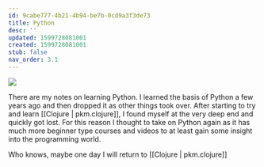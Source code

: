 ```yaml
---
id: 9cabe777-4b21-4b94-be7b-0cd9a3f3de73
title: Python
desc: ''
updated: 1599728081001
created: 1599728081001
stub: false
nav_order: 3.1
---
```


![](/assets/images/2020-09-10-15-59-48.png)

There are my notes on learning Python. I learned the basis of Python a few years ago and then dropped it as other things took over. After starting to try and learn [[Clojure | pkm.clojure]], I found myself at the very deep end and quickly got lost. For this reason I thought to take on Python again as it has much more beginner type courses and videos to at least gain some insight into the programming world. 

Who knows, maybe one day I will return to [[Clojure | pkm.clojure]]
